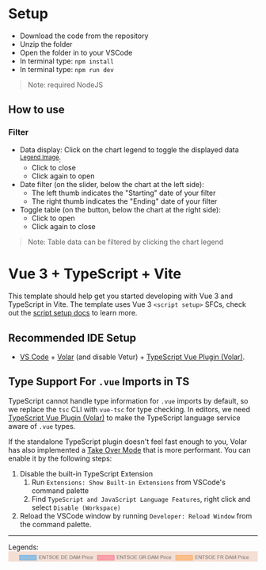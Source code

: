 # Setup

- Download the code from the repository
- Unzip the folder
- Open the folder in to your VSCode
- In terminal type: `npm install`
- In terminal type: `npm run dev`

> Note: required NodeJS

## How to use

### Filter

- Data display: Click on the chart legend to toggle the displayed data <sup>[Legend Image](#ChartLegendImg)</sup>:
  - Click to close
  - Click again to open
- Date filter (on the slider, below the chart at the left side):
  - The left thumb indicates the "Starting" date of your filter
  - The right thumb indicates the "Ending" date of your filter
- Toggle table (on the button, below the chart at the right side):
  - Click to open
  - Click again to close

> Note: Table data can be filtered by clicking the chart legend

# Vue 3 + TypeScript + Vite

This template should help get you started developing with Vue 3 and TypeScript in Vite. The template uses Vue 3 `<script setup>` SFCs, check out the [script setup docs](https://v3.vuejs.org/api/sfc-script-setup.html#sfc-script-setup) to learn more.

## Recommended IDE Setup

- [VS Code](https://code.visualstudio.com/) + [Volar](https://marketplace.visualstudio.com/items?itemName=Vue.volar) (and disable Vetur) + [TypeScript Vue Plugin (Volar)](https://marketplace.visualstudio.com/items?itemName=Vue.vscode-typescript-vue-plugin).

## Type Support For `.vue` Imports in TS

TypeScript cannot handle type information for `.vue` imports by default, so we replace the `tsc` CLI with `vue-tsc` for type checking. In editors, we need [TypeScript Vue Plugin (Volar)](https://marketplace.visualstudio.com/items?itemName=Vue.vscode-typescript-vue-plugin) to make the TypeScript language service aware of `.vue` types.

If the standalone TypeScript plugin doesn't feel fast enough to you, Volar has also implemented a [Take Over Mode](https://github.com/johnsoncodehk/volar/discussions/471#discussioncomment-1361669) that is more performant. You can enable it by the following steps:

1. Disable the built-in TypeScript Extension
   1. Run `Extensions: Show Built-in Extensions` from VSCode's command palette
   2. Find `TypeScript and JavaScript Language Features`, right click and select `Disable (Workspace)`
2. Reload the VSCode window by running `Developer: Reload Window` from the command palette.

---

<a name="ChartLegendImg">Legends</a>: ![Legend image](/public/chartLegend.png "Legends")
